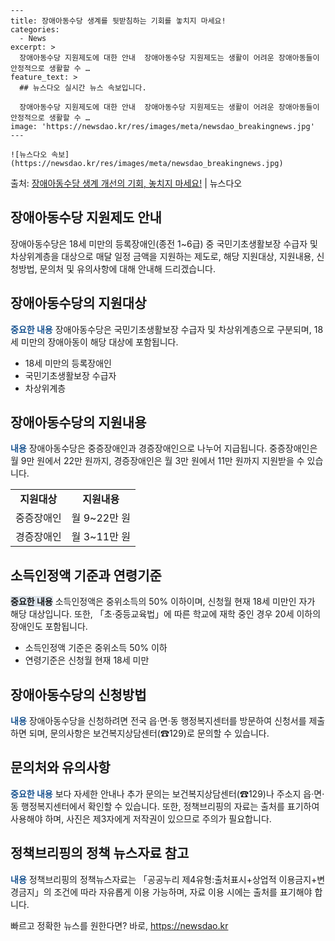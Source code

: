     ---
    title: 장애아동수당 생계를 뒷받침하는 기회를 놓치지 마세요!
    categories:
      - News
    excerpt: >
      장애아동수당 지원제도에 대한 안내  장애아동수당 지원제도는 생활이 어려운 장애아동들이 안정적으로 생활할 수 …
    feature_text: >
      ## 뉴스다오 실시간 뉴스 속보입니다.
    
      장애아동수당 지원제도에 대한 안내  장애아동수당 지원제도는 생활이 어려운 장애아동들이 안정적으로 생활할 수 …
    image: 'https://newsdao.kr/res/images/meta/newsdao_breakingnews.jpg'
    ---
    
    ![뉴스다오 속보](https://newsdao.kr/res/images/meta/newsdao_breakingnews.jpg)

<p>출처: <a href="https://newsdao.kr/4566" rel="dofollow">장애아동수당 생계 개선의 기회, 놓치지 마세요!</a> | 뉴스다오</p>

<h2 data-ke-size="size26">장애아동수당 지원제도 안내</h2>
장애아동수당은 18세 미만의 등록장애인(종전 1~6급) 중 국민기초생활보장 수급자 및 차상위계층을 대상으로 매달 일정 금액을 지원하는 제도로, 해당 지원대상, 지원내용, 신청방법, 문의처 및 유의사항에 대해 안내해 드리겠습니다.

<p data-ke-size="size16"></p>

<h2 data-ke-size="size24">장애아동수당의 지원대상</h2>
<b><span style="color: #1a5490;">중요한 내용</span></b>
장애아동수당은 국민기초생활보장 수급자 및 차상위계층으로 구분되며, 18세 미만의 장애아동이 해당 대상에 포함됩니다.

<ul>
<li>18세 미만의 등록장애인</li>
<li>국민기초생활보장 수급자</li>
<li>차상위계층</li>
</ul>

<p data-ke-size="size16"></p>

<h2 data-ke-size="size24">장애아동수당의 지원내용</h2>
<b><span style="color: #1a5490;">내용</span></b>
장애아동수당은 중증장애인과 경증장애인으로 나누어 지급됩니다. 중증장애인은 월 9만 원에서 22만 원까지, 경증장애인은 월 3만 원에서 11만 원까지 지원받을 수 있습니다.

<table>
<tr>
<td style="text-align: center; height: 17px;"><b>지원대상</b></td>
<td style="text-align: center; height: 17px;"><b>지원내용</b></td>
</tr>
<tr>
<td style="text-align: center; height: 17px;">중증장애인</td>
<td style="text-align: center; height: 17px;">월 9~22만 원</td>
</tr>
<tr>
<td style="text-align: center; height: 17px;">경증장애인</td>
<td style="text-align: center; height: 17px;">월 3~11만 원</td>
</tr>
</table>

<p data-ke-size="size16"></p>

<h2 data-ke-size="size24">소득인정액 기준과 연령기준</h2>
<b><span style="background-color: #21538527;">중요한 내용</span></b>
소득인정액은 중위소득의 50% 이하이며, 신청월 현재 18세 미만인 자가 해당 대상입니다. 또한, 「초·중등교육법」에 따른 학교에 재학 중인 경우 20세 이하의 장애인도 포함됩니다.

<ul>
<li>소득인정액 기준은 중위소득 50% 이하</li>
<li>연령기준은 신청월 현재 18세 미만</li>
</ul>

<p data-ke-size="size16"></p>

<h2 data-ke-size="size24">장애아동수당의 신청방법</h2>
<b><span style="color: #1a5490;">내용</span></b>
장애아동수당을 신청하려면 전국 읍·면·동 행정복지센터를 방문하여 신청서를 제출하면 되며, 문의사항은 보건복지상담센터(☎129)로 문의할 수 있습니다.

<p data-ke-size="size16"></p>

<h2 data-ke-size="size24">문의처와 유의사항</h2>
<b><span style="color: #1a5490;">중요한 내용</span></b>
보다 자세한 안내나 추가 문의는 보건복지상담센터(☎129)나 주소지 읍·면·동 행정복지센터에서 확인할 수 있습니다. 또한, 정책브리핑의 자료는 출처를 표기하여 사용해야 하며, 사진은 제3자에게 저작권이 있으므로 주의가 필요합니다.

<p data-ke-size="size16"></p>

<h2 data-ke-size="size24">정책브리핑의 정책 뉴스자료 참고</h2>
<b><span style="color: #1a5490;">내용</span></b>
정책브리핑의 정책뉴스자료는 「공공누리 제4유형:출처표시+상업적 이용금지+변경금지」의 조건에 따라 자유롭게 이용 가능하며, 자료 이용 시에는 출처를 표기해야 합니다.

<p data-ke-size="size16"></p> 

빠르고 정확한 뉴스를 원한다면? 바로, <a href="https://newsdao.kr" rel="dofollow">https://newsdao.kr</a>


    
